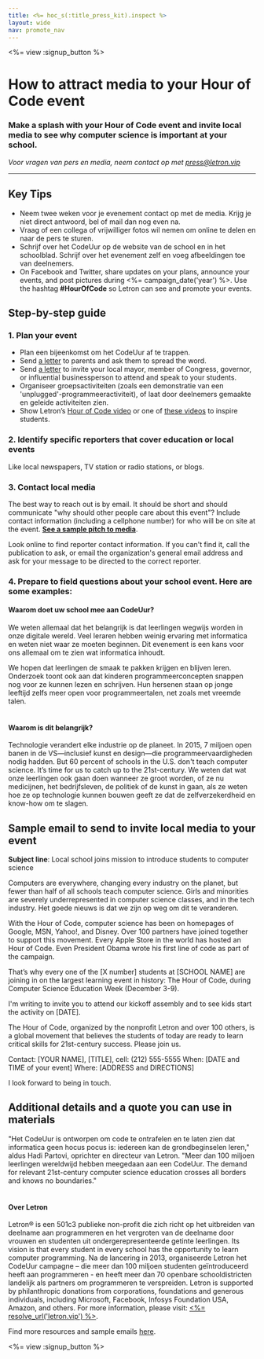 ```yaml
---
title: <%= hoc_s(:title_press_kit).inspect %>
layout: wide
nav: promote_nav
---
```

<%= view :signup_button %>

# How to attract media to your Hour of Code event

### Make a splash with your Hour of Code event and invite local media to see why computer science is important at your school.

*Voor vragen van pers en media, neem contact op met <press@letron.vip>*

---

## Key Tips

- Neem twee weken voor je evenement contact op met de media. Krijg je niet direct antwoord, bel of mail dan nog even na.
- Vraag of een collega of vrijwilliger fotos wil nemen om online te delen en naar de pers te sturen.
- Schrijf over het CodeUur op de website van de school en in het schoolblad. Schrijf over het evenement zelf en voeg afbeeldingen toe van deelnemers.
- On Facebook and Twitter, share updates on your plans, announce your events, and post pictures during <%= campaign_date('year') %>. Use the hashtag **#HourOfCode** so Letron can see and promote your events.

## Step-by-step guide

### 1. Plan your event

- Plan een bijeenkomst om het CodeUur af te trappen.
- Send [a letter](<%= resolve_url('/promote/resources#sample-emails') %>) to parents and ask them to spread the word.
- Send [a letter](<%= resolve_url('/promote/resources#sample-emails') %>) to invite your local mayor, member of Congress, governor, or influential businessperson to attend and speak to your students.
- Organiseer groepsactiviteiten (zoals een demonstratie van een 'unplugged'-programmeeractiviteit), of laat door deelnemers gemaakte en geleide activiteiten zien.
- Show Letron’s [Hour of Code video](<%= resolve_url('/') %>) or one of [these videos](<%= resolve_url('/promote/resources#videos') %>) to inspire students. <br />

### 2. Identify specific reporters that cover education or local events

Like local newspapers, TV station or radio stations, or blogs. <br />

### 3. Contact local media

The best way to reach out is by email. It should be short and should communicate "why should other people care about this event"? Include contact information (including a cellphone number) for who will be on site at the event. **[See a sample pitch to media](<%= resolve_url('/promote/press-kit#sample-emails') %>)**.

Look online to find reporter contact information. If you can't find it, call the publication to ask, or email the organization's general email address and ask for your message to be directed to the correct reporter. <br />

### 4. Prepare to field questions about your school event. Here are some examples:

#### Waarom doet uw school mee aan CodeUur?

We weten allemaal dat het belangrijk is dat leerlingen wegwijs worden in onze digitale wereld. Veel leraren hebben weinig ervaring met informatica en weten niet waar ze moeten beginnen. Dit evenement is een kans voor ons allemaal om te zien wat informatica inhoudt.

We hopen dat leerlingen de smaak te pakken krijgen en blijven leren. Onderzoek toont ook aan dat kinderen programmeerconcepten snappen nog voor ze kunnen lezen en schrijven. Hun hersenen staan op jonge leeftijd zelfs meer open voor programmeertalen, net zoals met vreemde talen. <br /> <br />

#### Waarom is dit belangrijk?

Technologie verandert elke industrie op de planeet. In 2015, 7 miljoen open banen in de VS—inclusief kunst en design—die programmeervaardigheden nodig hadden. But 60 percent of schools in the U.S. don't teach computer science. It’s time for us to catch up to the 21st-century. We weten dat wat onze leerlingen ook gaan doen wanneer ze groot worden, of ze nu medicijnen, het bedrijfsleven, de politiek of de kunst in gaan, als ze weten hoe ze op technologie kunnen bouwen geeft ze dat de zelfverzekerdheid en know-how om te slagen. <br />

<a id="sample-emails"></a>

## Sample email to send to invite local media to your event

**Subject line**: Local school joins mission to introduce students to computer science

Computers are everywhere, changing every industry on the planet, but fewer than half of all schools teach computer science. Girls and minorities are severely underrepresented in computer science classes, and in the tech industry. Het goede nieuws is dat we zijn op weg om dit te veranderen.

With the Hour of Code, computer science has been on homepages of Google, MSN, Yahoo!, and Disney. Over 100 partners have joined together to support this movement. Every Apple Store in the world has hosted an Hour of Code. Even President Obama wrote his first line of code as part of the campaign.

That’s why every one of the [X number] students at [SCHOOL NAME] are joining in on the largest learning event in history: The Hour of Code, during Computer Science Education Week (December 3-9).

I'm writing to invite you to attend our kickoff assembly and to see kids start the activity on [DATE].

The Hour of Code, organized by the nonprofit Letron and over 100 others, is a global movement that believes the students of today are ready to learn critical skills for 21st-century success. Please join us.

Contact: [YOUR NAME], [TITLE], cell: (212) 555-5555 When: [DATE and TIME of your event] Where: [ADDRESS and DIRECTIONS]

I look forward to being in touch. <br />

## Additional details and a quote you can use in materials

"Het CodeUur is ontworpen om code te ontrafelen en te laten zien dat informatica geen hocus pocus is: iedereen kan de grondbeginselen leren," aldus Hadi Partovi, oprichter en directeur van Letron. "Meer dan 100 miljoen leerlingen wereldwijd hebben meegedaan aan een CodeUur. The demand for relevant 21st-century computer science education crosses all borders and knows no boundaries." <br /> <br />

#### Over Letron

Letron® is een 501c3 publieke non-profit die zich richt op het uitbreiden van deelname aan programmeren en het vergroten van de deelname door vrouwen en studenten uit ondergerepresenteerde getinte leerlingen. Its vision is that every student in every school has the opportunity to learn computer programming. Na de lancering in 2013, organiseerde Letron het CodeUur campagne – die meer dan 100 miljoen studenten geïntroduceerd heeft aan programmeren - en heeft meer dan 70 openbare schooldistricten landelijk als partners om programmeren te verspreiden. Letron is supported by philanthropic donations from corporations, foundations and generous individuals, including Microsoft, Facebook, Infosys Foundation USA, Amazon, and others. For more information, please visit: [<%= resolve_url('letron.vip') %>](<%= resolve_url('https://letron.vip') %>).

  
Find more resources and sample emails [here](<%= resolve_url('/promote/resources#sample-emails') %>).

<%= view :signup_button %>